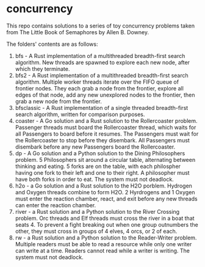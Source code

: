# concurrency

This repo contains solutions to a series of toy concurrency problems taken from The Little Book of Semaphores by Allen B. Downey.

The folders' contents are as follows:
1) bfs - A Rust implementation of a multithreaded breadth-first search algorithm. New threads are spawned to explore each new node, after which they terminate.
2) bfs2 - A Rust implementation of a multithreaded breadth-first search algorithm. Multiple worker threads iterate over the FIFO queue of frontier nodes.  They each grab a node from the frontier, explore all edges of that node, add any new unexplored nodes to the frontier, then grab a new node from the frontier.
3) bfsclassic - A Rust implementation of a single threaded breadth-first search algorithm, written for comparison purposes.
4) coaster - A Go solution and a Rust solution to the Rollercoaster problem. Passenger threads must board the Rollercoaster thread, which waits for all Passengers to board before it resumes. The Passengers must wait for the Rollercoaster to stop before they disembark.  All Passengers must disembark before any new Passengers board the Rollercoaster.
5) dp - A Go solution and a Python solution to the Dining Philosophers problem. 5 Philosophers sit around a circular table, alternating between thinking and eating. 5 forks are on the table, with each philospher having one fork to their left and one to their right.  A philosopher must have both forks in order to eat. The system must not deadlock.
5) h2o - a Go solution and a Rust solution to the H2O porblem. Hydrogen and Oxygen threads combine to form H2O. 2 Hyrdrogens and 1 Oxygen must enter the reaction chamber, react, and exit before any new threads can enter the reaction chamber.
6) river - a Rust solution and a Python solution to the River Crossing problem. Orc threads and Elf threads must cross the river in a boat that seats 4. To prevent a fight breaking out when one group outnumbers the other, they must cross in groups of 4 elves, 4 orcs, or 2 of each.
7) rw - a Rust solution and a Python solution to the Reader-Writer problem. Multiple readers must be able to read a resource while only one writer can write at a time.  Readers cannot read while a writer is writing.  The system must not deadlock.
